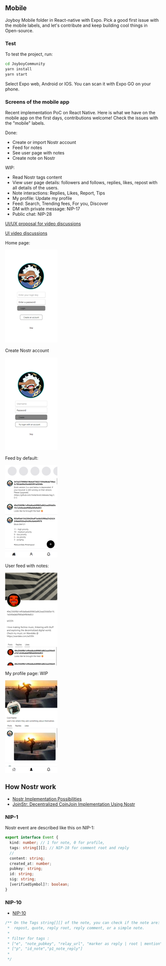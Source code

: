 ## Mobile

Joyboy Mobile folder in React-native with Expo.
Pick a good first issue with the mobile labels, and let's contribute and keep building cool things in Open-source.

### Test

To test the project, run:

```bash
cd JoyboyCommunity
yarn install
yarn start
```

Select Expo web, Android or IOS. You can scan it with Expo GO on your phone.

### Screens of the mobile app
Recent implementation PoC on React Native.
Here is what we have on the mobile app on the first days, contributions welcome! 
Check the issues with the "mobile" labels.

Done:
- Create or import Nostr account
- Feed for notes
- See user page with notes 
- Create note on Nostr 

WIP:
- Read Nostr tags content
- View user page details: followers and follows, replies, likes, repost with all details of the users.
- Note interactions: Replies, Likes, Report, Tips
- My profile: Update my profile
- Feed: Search, Trending fees, For you, Discover
- DM with private message: NIP-17
- Public chat: NIP-28
 
[UI/UX proposal for video discussions](https://github.com/keep-starknet-strange/joyboy/discussions/48#discussion-6683225)

[UI video discussions](https://t.me/JoyboyStarknet/206/397)


Home page: 

<img src="../resources/screens/onboard.png" alt="onboard" height="300"/>

Create Nostr account

<img src="../resources/screens/create-account.png" alt="create account" height="300"/>

Feed by default:

<img src="../resources/screens/feed-default.png" alt="feed default" height="300"/>

User feed with notes:

<img src="../resources/screens/user-profile-details.png" alt="user-profile-details" height="300"/>

My profile page: WIP

<img src="../resources/screens/my-profile.png" alt="my-profile" height="300"/>


## How Nostr work

- [Nostr Implementation Possibilities](https://github.com/nostr-protocol/nips)
- [JoinStr: Decentralized CoinJoin Implementation Using Nostr](https://www.nobsbitcoin.com/joinstr-decentralized-coinjoin-implementation-using-nostr/)

### NIP-1
Nostr event are described like this on NIP-1:

```ts
export interface Event {
  kind: number; // 1 for note, 0 for profile,
  tags: string[][]; // NIP-10 for comment root and reply
  //
  content: string;
  created_at: number;
  pubkey: string;
  id: string;
  sig: string;
  [verifiedSymbol]?: boolean;
}
```

### NIP-10
- [NIP-10](https://github.com/nostr-protocol/nips/blob/master/10.md)

```ts
/** On the Tags string[][] of the note, you can check if the note are:
 *  repost, quote, reply root, reply comment, or a simple note. 
 * 
 * filter for tags :
 * ["e", "note_pubkey", "relay_url", "marker as reply | root | mention", "pubkey_author"]
 * ["p", "id_note","p1_note_reply"]
 * 
 */
```


